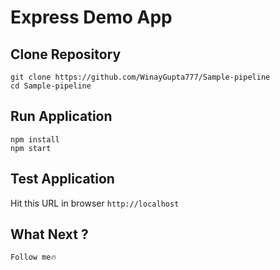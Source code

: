 # Express Demo App
## Clone Repository
```
git clone https://github.com/WinayGupta777/Sample-pipeline
cd Sample-pipeline
```

## Run Application
```
npm install
npm start
```
## Test Application
Hit  this URL in browser `http://localhost`

## What Next ? 
`Follow me🔥`